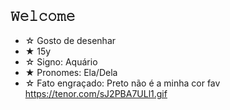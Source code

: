 ## 𝚆𝚎𝚕𝚌𝚘𝚖𝚎 

 - ☆ Gosto de desenhar
 - ★ 15y
 - ☆ Signo: Aquário
 - ★ Pronomes: Ela/Dela
 - ☆ Fato engraçado: Preto não é a minha cor fav
https://tenor.com/sJ2PBA7ULl1.gif


